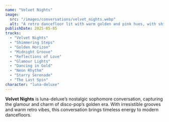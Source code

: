 ```yaml
---
name: "Velvet Nights"
image:
  src: "/images/conversations/velvet_nights.webp"
  alt: "A retro dancefloor lit with warm golden and pink hues, with shimmering curtains in the background, featuring luna-deluxe's 'LD' logo elegantly integrated."
publishDate: 2025-05-05
tracks:
  - "Velvet Nights"
  - "Shimmering Steps"
  - "Golden Horizon"
  - "Midnight Groove"
  - "Reflections of Love"
  - "Glamour Lights"
  - "Dancing in Gold"
  - "Neon Rhythm"
  - "Starry Serenade"
  - "The Last Spin"
character: "luna-deluxe"
---
```


**Velvet Nights** is luna-deluxe’s nostalgic sophomore conversation, capturing the glamour and charm of disco-pop’s golden era. With irresistible grooves and warm retro vibes, this conversation brings timeless energy to modern dancefloors.

